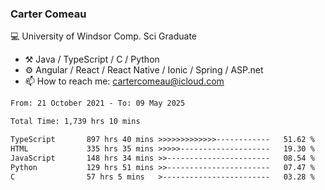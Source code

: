 ### Carter Comeau

💻 University of Windsor Comp. Sci Graduate

- ⚒️ Java / TypeScript / C / Python
- ⚙️ Angular / React / React Native / Ionic / Spring / ASP.net
- 📫 How to reach me: cartercomeau@icloud.com

<!--START_SECTION:waka-->

```txt
From: 21 October 2021 - To: 09 May 2025

Total Time: 1,739 hrs 10 mins

TypeScript       897 hrs 40 mins >>>>>>>>>>>>>------------   51.62 %
HTML             335 hrs 35 mins >>>>>--------------------   19.30 %
JavaScript       148 hrs 34 mins >>-----------------------   08.54 %
Python           129 hrs 51 mins >>-----------------------   07.47 %
C                57 hrs 5 mins   >------------------------   03.28 %
```

<!--END_SECTION:waka-->
